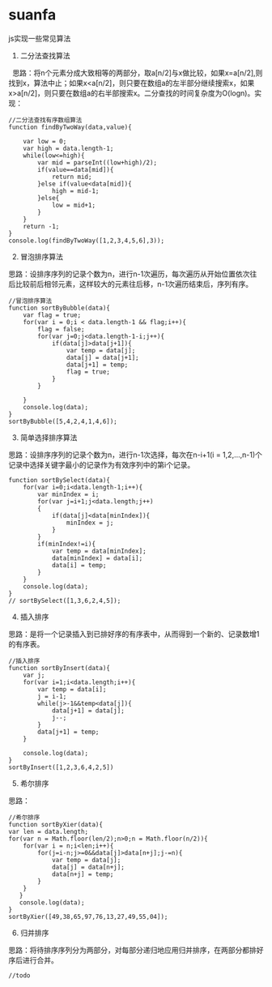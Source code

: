 # suanfa
js实现一些常见算法

1. 二分法查找算法

   思路：将n个元素分成大致相等的两部分，取a[n/2]与x做比较，如果x=a[n/2],则找到x，算法中止；如果x<a[n/2]，则只要在数组a的左半部分继续搜索x，如果x>a[n/2]，则只要在数组a的右半部搜索x。二分查找的时间复杂度为O(logn)。实现：

```
//二分法查找有序数组算法	 
function findByTwoWay(data,value){

	var low = 0;
	var high = data.length-1;
	while(low<=high){
		var mid = parseInt((low+high)/2);	 			
		if(value==data[mid]){
			return mid;
		}else if(value<data[mid]){
			high = mid-1;
		}else{
			low = mid+1;
		}
	}
	return -1;
}
console.log(findByTwoWay([1,2,3,4,5,6],3));
```
2. 冒泡排序算法

思路：设排序序列的记录个数为n，进行n-1次遍历，每次遍历从开始位置依次往后比较前后相邻元素，这样较大的元素往后移，n-1次遍历结束后，序列有序。
```
//冒泡排序算法
function sortByBubble(data){
	var flag = true;
	for(var i = 0;i < data.length-1 && flag;i++){
		flag = false;
		for(var j=0;j<data.length-1-i;j++){
			if(data[j]>data[j+1]){
				var temp = data[j];
				data[j] = data[j+1];
				data[j+1] = temp;
				flag = true;
			}
		}

	}
	console.log(data);
}
sortByBubble([5,4,2,4,1,4,6]);

```
3. 简单选择排序算法

思路：设排序序列的记录个数为n，进行n-1次选择，每次在n-i+1(i = 1,2,...,n-1)个记录中选择关键字最小的记录作为有效序列中的第i个记录。
```
function sortBySelect(data){
	for(var i=0;i<data.length-1;i++){
		var minIndex = i;
		for(var j=i+1;j<data.length;j++)
		{
			if(data[j]<data[minIndex]){
				minIndex = j;
			}
		}
		if(minIndex!=i){
			var temp = data[minIndex];
			data[minIndex] = data[i];
			data[i] = temp;
		}
	}
	console.log(data);
}
// sortBySelect([1,3,6,2,4,5]);
```
4. 插入排序

思路：是将一个记录插入到已排好序的有序表中，从而得到一个新的、记录数增1的有序表。
```
//插入排序
function sortByInsert(data){
	var j;
	for(var i=1;i<data.length;i++){
		var temp = data[i];
		j = i-1;
		while(j>-1&&temp<data[j]){
			data[j+1] = data[j];
			j--;
		}
		data[j+1] = temp;
	}

	console.log(data);
}
sortByInsert([1,2,3,6,4,2,5])
```
5. 希尔排序

思路：
```
//希尔排序
function sortByXier(data){
var len = data.length;
for(var n = Math.floor(len/2);n>0;n = Math.floor(n/2)){
	for(var i = n;i<len;i++){
		for(j=i-n;j>=0&&data[j]>data[n+j];j-=n){
			var temp = data[j];
			data[j] = data[n+j];
			data[n+j] = temp;
		}
	}
   }
   console.log(data);
}
sortByXier([49,38,65,97,76,13,27,49,55,04]);
```
6. 归并排序

思路：将待排序序列分为两部分，对每部分递归地应用归并排序，在两部分都排好序后进行合并。
```
//todo
```
